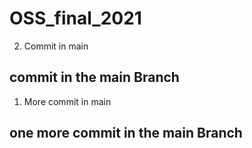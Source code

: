 # OSS_final_2021

2. Commit in main
## commit in the main Branch

1. More commit in main
## one more commit in the main Branch